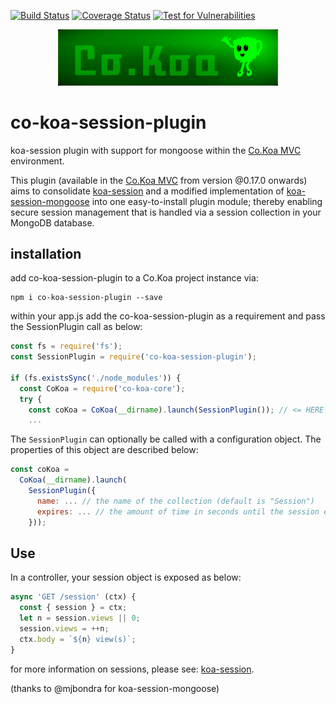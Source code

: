 [![Build Status](https://travis-ci.org/jaysaurus/co-koa-session-plugin.svg?branch=master)](https://travis-ci.org/jaysaurus/co-koa-session-plugin)
[![Coverage Status](https://coveralls.io/repos/github/jaysaurus/co-koa-session-plugin/badge.svg?branch=master)](https://coveralls.io/github/jaysaurus/co-koa-session-plugin?branch=master) <a href="https://snyk.io/test/github/jaysaurus/co-koa-session-plugin?targetFile=package.json"><img src="https://snyk.io/test/github/jaysaurus/co-koa-session-plugin/badge.svg?targetFile=package.json" alt="Test for Vulnerabilities" data-canonical-src="https://snyk.io/test/github/jaysaurus/co-koa-session-plugin?targetFile=package.json" style="max-width:100%;"></a>



<a title="Co.Koa on github" href="https://jaysaurus.github.io/Co.Koa">
<img alt="Co.Koa header" title="Co.Koa" style="margin: 0 15%; width: 70%" src="https://raw.githubusercontent.com/jaysaurus/Co.Koa/master/siteStrapCoKoa.png?sanitize=true" />
</a>

# co-koa-session-plugin

koa-session plugin with support for mongoose within the [Co.Koa MVC](http://cokoajs.com) environment.

This plugin (available in the [Co.Koa MVC](http://cokoajs.com) from version @0.17.0 onwards)  aims to consolidate [koa-session](https://npmjs/package/koa-session) and a modified implementation of [koa-session-mongoose](https://www.npmjs.com/package/koa-session-mongoose) into one easy-to-install plugin module; thereby enabling secure session management that is handled via a session collection in your MongoDB database.

## installation

add co-koa-session-plugin to a Co.Koa project instance via:

```
npm i co-koa-session-plugin --save
```

within your app.js add the co-koa-session-plugin as a requirement and pass the SessionPlugin call as below:

```javascript
const fs = require('fs');
const SessionPlugin = require('co-koa-session-plugin');

if (fs.existsSync('./node_modules')) {
  const CoKoa = require('co-koa-core');
  try {
    const coKoa = CoKoa(__dirname).launch(SessionPlugin()); // <= HERE!
    ...
```

The `SessionPlugin` can optionally be called with a configuration object.  The properties of this object are described below:

```javascript
const coKoa =
  CoKoa(__dirname).launch(
    SessionPlugin({
      name: ... // the name of the collection (default is "Session")
      expires: ... // the amount of time in seconds until the session expires
    }));
```

## Use

In a controller, your session object is exposed as below:

```javascript
async 'GET /session' (ctx) {
  const { session } = ctx;
  let n = session.views || 0;
  session.views = ++n;
  ctx.body = `${n} view(s)`;
}
```

for more information on sessions, please see: [koa-session](https://npmjs/package/koa-session).

(thanks to @mjbondra for koa-session-mongoose)
